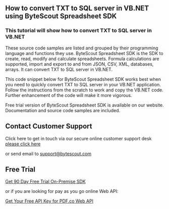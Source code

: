 ## How to convert TXT to SQL server in VB.NET using ByteScout Spreadsheet SDK

### This tutorial will show how to convert TXT to SQL server in VB.NET

These source code samples are listed and grouped by their programming language and functions they use. ByteScout Spreadsheet SDK is the SDK to create, read, modify and calculate spreadsheets. Formula calculations are supported, import and export to and from JSON, CSV, XML, databases, arrays. It can convert TXT to SQL server in VB.NET.

This code snippet below for ByteScout Spreadsheet SDK works best when you need to quickly convert TXT to SQL server in your VB.NET application. Follow the instructions from the scratch to work and copy the VB.NET code. Further enhancement of the code will make it more vigorous.

Free trial version of ByteScout Spreadsheet SDK is available on our website. Documentation and source code samples are included.

## Contact Customer Support

Click here to get in touch via our secure online customer support desk [please click here](https://bytescout.zendesk.com/hc/en-us/requests/new?subject=ByteScout%20Spreadsheet%20SDK%20Question)

or send email to [support@bytescout.com](mailto:support@bytescout.com?subject=ByteScout%20Spreadsheet%20SDK%20Question) 

## Free Trial

[Get 90 Day Free Trial On-Premise SDK](https://bytescout.com/download/web-installer?utm_source=github-readme)

or if you are looking for pay as you go online Web API:

[Get Your Free API Key for PDF.co Web API](https://pdf.co/documentation/api?utm_source=github-readme)
